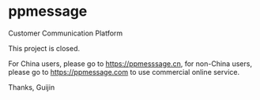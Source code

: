 # ppmessage
Customer Communication Platform


This project is closed. 

For China users, please go to https://ppmesssage.cn, for non-China users, please go to https://ppmessage.com to use commercial online service. 

Thanks,
Guijin
